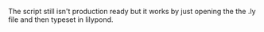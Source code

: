 The script still isn't production ready but it works by just opening the the .ly file and then typeset in lilypond.
